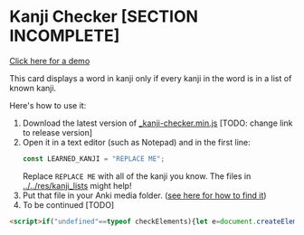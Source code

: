 # Kanji Checker [SECTION INCOMPLETE] #

[Click here for  a demo][0]

This card displays a word in kanji only if every kanji in the word is in a list of known kanji.

Here's how to use it:

1. Download the latest version of [_kanji-checker.min.js][3] [TODO: change link to release version]
2. Open it in a text editor (such as Notepad) and in the first line:
    ```js
    const LEARNED_KANJI = "REPLACE ME";
    ```
   Replace `REPLACE ME` with all of the kanji you know. The files in [../../res/kanji_lists][4] might help!
3. Put that file in your Anki media folder. ([see here for how to find it][5])
4. To be continued [TODO]

[comment]: <> (@formatter:off)
```html
<script>if("undefined"==typeof checkElements){let e=document.createElement("script");e.src="_kanji-checker.js",e.async=!1,document.head.appendChild(e)}else checkElements();</script>
```
[comment]: <> (@formatter:on)

[0]: https://cjbell630.github.io/anki-cards/cards/kanji-checker

[3]: _kanji-checker.min.js

[4]: ../../res/kanji_lists

[5]: https://docs.ankiweb.net/files.html#file-locations